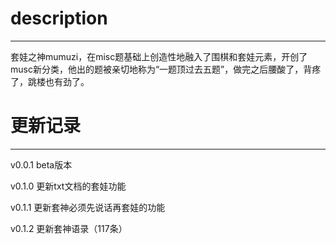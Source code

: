 description
======
------
套娃之神mumuzi，在misc题基础上创造性地融入了围棋和套娃元素，开创了musc新分类，他出的题被亲切地称为“一题顶过去五题”，做完之后腰酸了，背疼了，跳楼也有劲了。


更新记录
=======
-------
v0.0.1 beta版本

v0.1.0 更新txt文档的套娃功能

v0.1.1 更新套神必须先说话再套娃的功能

v0.1.2 更新套神语录（117条）
